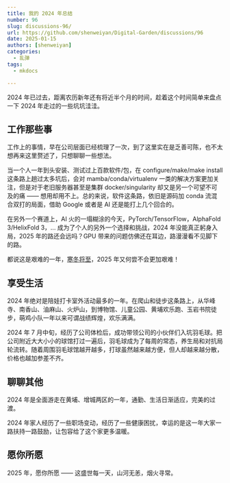 ```yaml
---
title: 我的 2024 年总结
number: 96
slug: discussions-96/
url: https://github.com/shenweiyan/Digital-Garden/discussions/96
date: 2025-01-15
authors: [shenweiyan]
categories: 
  - 乱弹
tags: 
  - mkdocs

---
```


2024 年已过去，距离农历新年还有将近半个月的时间，趁着这个时间简单来盘点一下 2024 年走过的一些坑坑洼洼。

<!-- more -->

## 工作那些事

工作上的事情，早在公司层面已经梳理了一次，到了这里实在是乏善可陈，也不太想再来这里赘述了，只想聊聊一些想法。

当一个人一年到头安装、测试过上百款软件/包，在 configure/make/make install 这条路上趟过太多坑后，会对 mamba/conda/virtualenv 一类的解决方案更加关注，但是对于老旧服务器甚至是集群 docker/singularity 却又是另一个可望不可及的痛 —— 想用却用不上。总的来说，软件这条路，依旧是源码加 conda 流混合双打的局面，借助 Google 或者是 AI 还是能打上几个回合的。

在另外一个赛道上，AI 火的一塌糊涂的今天，PyTorch/TensorFlow，AlphaFold 3/HelixFold 3，... 成为了个人的另外一个选择和挑战，2024 年没能真正躬身入局，2025 年的路还会远吗？GPU 带来的问题仿佛还在耳边，路漫漫看不见脚下的路。

都说这是艰难的一年，[寒冬将至](https://weiyan.cc/blog/discussions-81/)，2025 年又何尝不会更加艰难！

## 享受生活

2024 年绝对是陪娃打卡室外活动最多的一年。在爬山和徒步这条路上，从华峰寺、南香山、油麻山、火炉山，到博物馆、儿童公园、黄埔欢乐跑、玉岩书院徒步，萌鸡小队一年以来可谓战绩辉煌，欢乐满满。

2024 年 7 月中旬，经历了公司体检后，成功带领公司的小伙伴们入坑羽毛球。把公司附近大大小小的球馆打过一遍后，羽毛球成为了每周的常态，养生局和对抗局轮流转。随着周围羽毛球馆越开越多，打球虽然越来越方便，但人却越来越分散，价格也越加参差不齐。

## 聊聊其他

2024 年是全面游走在黄埔、增城两区的一年，通勤、生活日渐适应，完美的过渡。

2024 年家人经历了一些职场变动，经历了一些健康困扰，幸运的是这一年大家一路扶持一路鼓励，让包容给了这个家更多温暖。

## 愿你所愿

2025 年，愿你所愿 —— 这盛世每一天，山河无恙，烟火寻常。

<script src="https://giscus.app/client.js"
	data-repo="shenweiyan/Digital-Garden"
	data-repo-id="R_kgDOKgxWlg"
	data-mapping="number"
	data-term="96"
	data-reactions-enabled="1"
	data-emit-metadata="0"
	data-input-position="bottom"
	data-theme="light"
	data-lang="zh-CN"
	crossorigin="anonymous"
	async>
</script>
